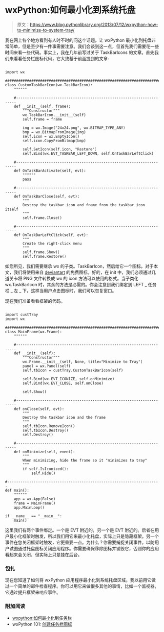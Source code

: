 # wxPython:如何最小化到系统托盘

> 原文：<https://www.blog.pythonlibrary.org/2013/07/12/wxpython-how-to-minimize-to-system-tray/>

我在网上各个地方看到有人时不时的问这个话题。让 wxPython 最小化到托盘非常简单，但是至少有一件事需要注意。我们会谈到这一点，但首先我们需要花一些时间来看一些代码。事实上，我在几年前写过关于 TaskBarIcons 的文章。首先我们来看看任务栏图标代码，它大致基于前面提到的文章:

```

import wx

########################################################################
class CustomTaskBarIcon(wx.TaskBarIcon):
    """"""

    #----------------------------------------------------------------------
    def __init__(self, frame):
        """Constructor"""
        wx.TaskBarIcon.__init__(self)
        self.frame = frame

        img = wx.Image("24x24.png", wx.BITMAP_TYPE_ANY)
        bmp = wx.BitmapFromImage(img)
        self.icon = wx.EmptyIcon()
        self.icon.CopyFromBitmap(bmp)

        self.SetIcon(self.icon, "Restore")
        self.Bind(wx.EVT_TASKBAR_LEFT_DOWN, self.OnTaskBarLeftClick)

    #----------------------------------------------------------------------
    def OnTaskBarActivate(self, evt):
        """"""
        pass

    #----------------------------------------------------------------------
    def OnTaskBarClose(self, evt):
        """
        Destroy the taskbar icon and frame from the taskbar icon itself
        """
        self.frame.Close()

    #----------------------------------------------------------------------
    def OnTaskBarLeftClick(self, evt):
        """
        Create the right-click menu
        """
        self.frame.Show()
        self.frame.Restore()

```

如您所见，我们需要继承 wx 的子类。TaskBarIcon，然后给它一个图标。对于本文，我们将使用来自 [deviantart](http://theg-force.deviantart.com/art/Social-Icons-hand-drawned-109467069) 的免费图标。好的，在 init 中，我们必须通过几道关卡将 PNG 文件转换成 wx 的 icon 方法可以使用的格式。当子类化 wx.TaskBarIcon 时，其余的方法是必需的。你会注意到我们绑定到 LEFT _ 任务栏 _ 左 _ 下，这样当用户点击图标时，我们可以恢复窗口。

现在我们准备看看框架的代码。

```

import custTray
import wx

########################################################################
class MainFrame(wx.Frame):
    """"""

    #----------------------------------------------------------------------
    def __init__(self):
        """Constructor"""
        wx.Frame.__init__(self, None, title="Minimize to Tray")
        panel = wx.Panel(self)
        self.tbIcon = custTray.CustomTaskBarIcon(self)

        self.Bind(wx.EVT_ICONIZE, self.onMinimize)
        self.Bind(wx.EVT_CLOSE, self.onClose)

        self.Show()

    #----------------------------------------------------------------------
    def onClose(self, evt):
        """
        Destroy the taskbar icon and the frame
        """
        self.tbIcon.RemoveIcon()
        self.tbIcon.Destroy()
        self.Destroy()

    #----------------------------------------------------------------------
    def onMinimize(self, event):
        """
        When minimizing, hide the frame so it "minimizes to tray"
        """
        if self.IsIconized():
            self.Hide()

#----------------------------------------------------------------------
def main():
    """"""
    app = wx.App(False)
    frame = MainFrame()
    app.MainLoop()

if __name__ == "__main__":
    main()

```

这里我们有两个事件绑定。一个是 EVT 附近的，另一个是 EVT 附近的。后者在用户最小化框架时触发，所以我们用它来最小化托盘，实际上只是隐藏框架。另一个事件在您关闭框架时触发，它更重要一点。为什么？你需要捕捉关闭事件，以防用户试图通过托盘图标关闭应用程序。你需要确保移除图标并销毁它，否则你的应用看起来会关闭，但实际上只是挂在后台。

### 包扎

现在您知道了如何将 wxPython 应用程序最小化到系统托盘区域。我以前用它做过一个简单的邮件检查程序。你可以用它来做很多其他的事情，比如一个监视器，它通过提升框架来响应事件。

### 附加阅读

*   [wxpython:如何最小化到任务栏](http://bytes.com/topic/python/answers/699757-wxpython-how-minimize-taskbar)
*   wxPython 101: [创建任务栏图标](https://www.blog.pythonlibrary.org/2011/12/13/wxpython-101-creating-taskbar-icons/)